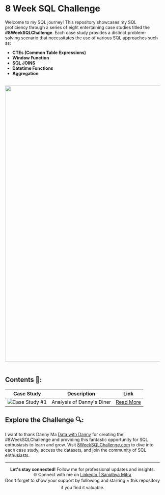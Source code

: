 # 8 Week SQL Challenge

Welcome to my SQL journey! This repository showcases my SQL proficiency through a series of eight entertaining case studies titled the **#8WeekSQLChallenge**. Each case study provides a distinct problem-solving scenario that necessitates the use of various SQL approaches such as:

- **CTEs (Common Table Expressions)**
- **Window Function**
- **SQL JOINS**
- **Datetime Functions**
- **Aggregation**
<br>

<div align = "center">
    <img src="https://i.giphy.com/media/v1.Y2lkPTc5MGI3NjExMmlnM2FibHMwczFiM3dlMzRsanF1Mmg3OXg0a3E0YWUzbXVreGVmaCZlcD12MV9pbnRlcm5hbF9naWZfYnlfaWQmY3Q9Zw/vISmwpBJUNYzukTnVx/giphy.gif" width="900px">
</div>
<br>

## Contents 📑:

| **Case Study** | **Description** | **Link** |
|----------------|-----------------|----------|
| ![Case Study #1](https://img.shields.io/badge/Case%20Study%20%231-Danny's%20Diner-blue) | Analysis of Danny's Diner | [Read More](https://github.com/sanidhya-mitra/8-Week-SQL-Challenge/tree/main/Case%20Study%20%231%20-%20Danny's-Diner) |


## Explore the Challenge 🔍:

I want to thank Danny Ma [Data with Danny](https://www.linkedin.com/in/datawithdanny/) for creating the #8WeekSQLChallenge and providing this fantastic opportunity for SQL enthusiasts to learn and grow. Visit [8WeekSQLChallenge.com](https://8weeksqlchallenge.com/) to dive into each case study, access the datasets, and join the community of SQL enthusiasts.

---

<div align="center">
  <strong>Let's stay connected!</strong> Follow me for professional updates and insights.<br>
  🌐 Connect with me on <a href="https://www.linkedin.com/in/sanidhya-mitra">LinkedIn | Sanidhya Mitra</a>
</div>
<div align="center">
  Don't forget to show your support by following and starring ⭐ this repository if you find it valuable.
</div>
